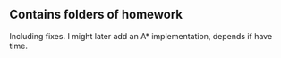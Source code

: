 Contains folders of homework
-----------------------------
Including fixes.
I might later add an A* implementation, depends if have time.
